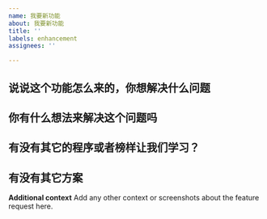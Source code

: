 ```yaml
---
name: 我要新功能
about: 我要新功能
title: ''
labels: enhancement
assignees: ''

---
```


## 说说这个功能怎么来的，你想解决什么问题


## 你有什么想法来解决这个问题吗


## 有没有其它的程序或者榜样让我们学习？

## 有没有其它方案

**Additional context**
Add any other context or screenshots about the feature request here.
